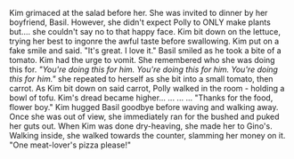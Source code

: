 Kim grimaced at the salad before her. She was invited to dinner by her boyfriend, Basil. However, she didn't expect Polly to ONLY make plants but.... she couldn't say no to that happy face. Kim bit down on the lettuce, trying her best to ingonre the awful taste before swallowing. Kim put on a fake smile and said. "It's great. I love it." Basil smiled as he took a bite of a tomato. Kim had the urge to vomit. She remembered who she was doing this for. *"You're doing this for him. You're doing this for him. You're doing this for him."* she repeated to herself as she bit into a small tomato, then carrot. As Kim bit down on said carrot, Polly walked in the room - holding a bowl of tofu. Kim's dread became higher...
...
...
...
"Thanks for the food, flower boy." Kim hugged Basil goodbye before waving and walking away. Once she was out of view, she immediately ran for the bushed and puked her guts out. When Kim was done dry-heaving, she made her to Gino's. Walking inside, she walked towards the counter, slamming her money on it. "One meat-lover's pizza please!"